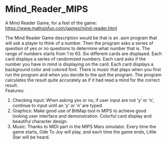 # Mind_Reader_MIPS
A Mind Reader Game, for a feel of the game: https://www.mathsisfun.com/games/mind-reader.html

 The Mind Reader Game description would be that is an .asm program that will ask a player to think of a number. Then the program asks a series of question of yes or no questions to determine what number that is. The range of numbers starts from 1 to 63. Six different cards are displayed. Each card displays a series of randomized numbers. Each card asks if the number you have in mind is displaying on the card. Each card displays a background color and colored font. There is music that plays when you first run the program and when you decide to the quit the program. The program calculates the result quite accurately as if it had read a mind for the correct result.  
Features:
1.	Checking input: 
When asking yes or no, if user input are not ‘y’ or ‘n’, continue to input until an ‘y’ or ‘n’ are typed.
2.	Graphics:
Make good use of BitMap tool in MIPS to achieve good looking user interface and demonstration.
Colorful card display and beautiful character design.
3.	 Music:
Thanks to MIDI part in the MIPS Mars simulator. Every time the game starts, Ode To Joy will play, and each time the game ends, Little Star will be heard. 

